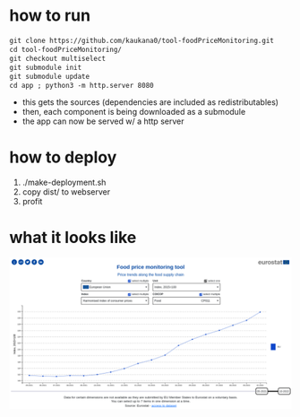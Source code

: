 # how to run

    git clone https://github.com/kaukana0/tool-foodPriceMonitoring.git
    cd tool-foodPriceMonitoring/
    git checkout multiselect
    git submodule init
    git submodule update
    cd app ; python3 -m http.server 8080

- this gets the sources (dependencies are included as redistributables)
- then, each component is being downloaded as a submodule 
- the app can now be served w/ a http server

# how to deploy

1. ./make-deployment.sh
2. copy dist/ to webserver
3. profit

# what it looks like

![Screenshot](./app/img/screenshot.png)
